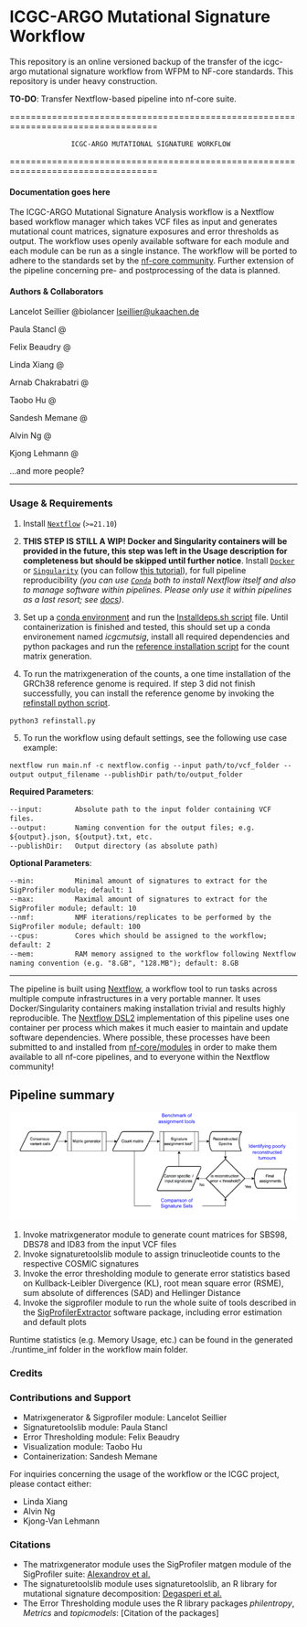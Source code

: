 
# ICGC-ARGO Mutational Signature Workflow

This repository is an online versioned backup of the transfer of the icgc-argo mutational signature workflow from WFPM to NF-core standards. This repository is under heavy construction.

**TO-DO**: Transfer Nextflow-based pipeline into nf-core suite.


==================================================================================

                   ICGC-ARGO MUTATIONAL SIGNATURE WORKFLOW

==================================================================================

#### Documentation goes here

The ICGC-ARGO Mutational Signature Analysis workflow is a Nextflow based workflow manager which takes VCF files as input and generates mutational count matrices, signature exposures and error thresholds as output. The workflow uses openly available software for each module and each module can be run as a single instance. The workflow will be ported to adhere to the standards set by the [nf-core community](https://nf-co.re/). Further extension of the pipeline concerning pre- and postprocessing of the data is planned.

#### Authors & Collaborators

Lancelot Seillier @biolancer <lseillier@ukaachen.de>

Paula Stancl @ <e-mail-adresse>

Felix Beaudry @ <e-mail-adresse>

Linda Xiang @ <e-mail-adresse>

Arnab Chakrabatri @ <e-mail-adresse>

Taobo Hu @ <e-mail-adresse>

Sandesh Memane @ <e-mail-adresse>

Alvin Ng @ <e-mail-adresse>

Kjong Lehmann @ <e-mail-adresse>

...and more people?

----------------------------------------------------------------------------------

### Usage & Requirements

1. Install [`Nextflow`](https://www.nextflow.io/docs/latest/getstarted.html#installation) (`>=21.10`)

2. **THIS STEP IS STILL A WIP! Docker and Singularity containers will be provided in the future, this step was left in the Usage description for completeness but should be skipped until further notice**. Install [`Docker`](https://docs.docker.com/engine/installation/) or [`Singularity`](https://www.sylabs.io/guides/3.0/user-guide/) (you can follow [this tutorial](https://singularity-tutorial.github.io/01-installation/)), for full pipeline reproducibility _(you can use [`Conda`](https://conda.io/miniconda.html) both to install Nextflow itself and also to manage software within pipelines. Please only use it within pipelines as a last resort; see [docs](https://nf-co.re/usage/configuration#basic-configuration-profiles))_.

3. Set up a [conda environment](https://docs.conda.io/en/latest/) and run the [Installdeps.sh script](bin/installdeps.sh) file. Until containerization is finished and tested, this should set up a conda environement named *icgcmutsig*, install all required dependencies and python packages and run the [reference installation script](bin/refinstall.py) for the count matrix generation.

4. To run the matrixgeneration of the counts, a one time installation of the GRCh38 reference genome is required. If step 3 did not finish successfully, you can install the reference genome by invoking the [refinstall python script](bin/refinstall.py).

```
python3 refinstall.py
```

5. To run the workflow using default settings, see the following use case example:

```
nextflow run main.nf -c nextflow.config --input path/to/vcf_folder --output output_filename --publishDir path/to/output_folder
```

**Required Parameters**:

```
--input: 	    Absolute path to the input folder containing VCF files.
--output:	    Naming convention for the output files; e.g. ${output}.json, ${output}.txt, etc.
--publishDir:   Output directory (as absolute path)
```

**Optional Parameters**:

```
--min:          Minimal amount of signatures to extract for the SigProfiler module; default: 1
--max:          Maximal amount of signatures to extract for the SigProfiler module; default: 10
--nmf:          NMF iterations/replicates to be performed by the SigProfiler module; default: 100
--cpus:         Cores which should be assigned to the workflow; default: 2
--mem:          RAM memory assigned to the workflow following Nextflow naming convention (e.g. "8.GB", "128.MB"); default: 8.GB
``` 

----------------------------------------------------------------------------------

The pipeline is built using [Nextflow](https://www.nextflow.io), a workflow tool to run tasks across multiple compute infrastructures in a very portable manner. It uses Docker/Singularity containers making installation trivial and results highly reproducible. The [Nextflow DSL2](https://www.nextflow.io/docs/latest/dsl2.html) implementation of this pipeline uses one container per process which makes it much easier to maintain and update software dependencies. Where possible, these processes have been submitted to and installed from [nf-core/modules](https://github.com/nf-core/modules) in order to make them available to all nf-core pipelines, and to everyone within the Nextflow community!

## Pipeline summary

![workflow](/assets/workflow_diagramm.png)

1. Invoke matrixgenerator module to generate count matrices for SBS98, DBS78 and ID83 from the input VCF files
2. Invoke signaturetoolslib module to assign trinucleotide counts to the respective COSMIC signatures
3. Invoke the error thresholding module to generate error statistics based on Kullback-Leibler Divergence (KL), root mean square error (RSME), sum absolute of differences (SAD) and Hellinger Distance
4. Invoke the sigprofiler module to run the whole suite of tools described in the [SigProfilerExtractor](https://osf.io/t6j7u/wiki/home/) software package, including error estimation and default plots

Runtime statistics (e.g. Memory Usage, etc.) can be found in the generated ./runtime_inf folder in the workflow main folder.

### Credits

### Contributions and Support

- Matrixgenerator & Sigprofiler module: Lancelot Seillier
- Signaturetoolslib module: Paula Stancl
- Error Thresholding module: Felix Beaudry
- Visualization module: Taobo Hu
- Containerization: Sandesh Memane

For inquiries concerning the usage of the workflow or the ICGC project, please contact either:
- Linda Xiang
- Alvin Ng
- Kjong-Van Lehmann

### Citations

- The matrixgenerator module uses the SigProfiler matgen module of the SigProfiler suite: [Alexandrov et al.](10.1016/j.xgen.2022.100179)
- The signaturetoolslib module uses signaturetoolslib, an R library for mutational signature decomposition: [Degasperi et al.](10.1126/science.abl9283)
- The Error Thresholding module uses the R library packages *philentropy*, *Metrics* and *topicmodels*: [Citation of the packages]
